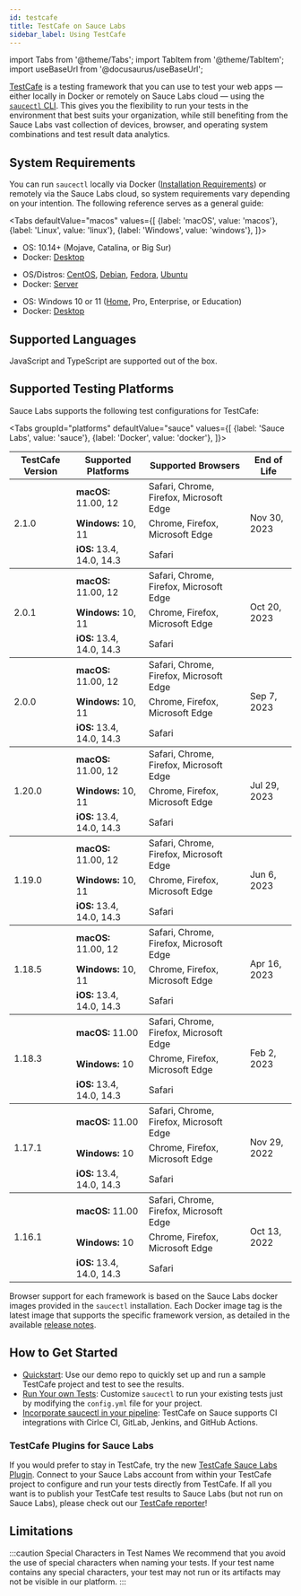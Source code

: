 ```yaml
---
id: testcafe
title: TestCafe on Sauce Labs
sidebar_label: Using TestCafe
---
```


import Tabs from '@theme/Tabs';
import TabItem from '@theme/TabItem';
import useBaseUrl from '@docusaurus/useBaseUrl';

[TestCafe](https://github.com/DevExpress/testcafe) is a testing framework that you can use to test your web apps &#8212; either locally in Docker or remotely on Sauce Labs cloud &#8212; using the [`saucectl` CLI](/dev/cli/saucectl). This gives you the flexibility to run your tests in the environment that best suits your organization, while still benefiting from the Sauce Labs vast collection of devices, browser, and operating system combinations and test result data analytics.

## System Requirements

You can run `saucectl` locally via Docker ([Installation Requirements](https://docs.docker.com/engine/install/#supported-platforms)) or remotely via the Sauce Labs cloud, so system requirements vary depending on your intention. The following reference serves as a general guide:

<Tabs
  defaultValue="macos"
  values={[
    {label: 'macOS', value: 'macos'},
    {label: 'Linux', value: 'linux'},
    {label: 'Windows', value: 'windows'},
  ]}>

<TabItem value="macos">

* OS: 10.14+ (Mojave, Catalina, or Big Sur)
* Docker: [Desktop](https://docs.docker.com/docker-for-mac/install/)

</TabItem>
<TabItem value="linux">

* OS/Distros: [CentOS](https://docs.docker.com/engine/install/centos/), [Debian](https://docs.docker.com/engine/install/debian/), [Fedora](https://docs.docker.com/engine/install/fedora/), [Ubuntu](https://docs.docker.com/engine/install/ubuntu/)
* Docker: [Server](https://docs.docker.com/engine/install/#server)

</TabItem>
<TabItem value="windows">

* OS: Windows 10 or 11 ([Home](https://docs.docker.com/docker-for-windows/install-windows-home/), Pro, Enterprise, or Education)
* Docker: [Desktop](https://docs.docker.com/docker-for-windows/install/)

</TabItem>
</Tabs>

## Supported Languages

JavaScript and TypeScript are supported out of the box.

## Supported Testing Platforms

Sauce Labs supports the following test configurations for TestCafe:

<Tabs
   groupId="platforms"
   defaultValue="sauce"
   values={[
     {label: 'Sauce Labs', value: 'sauce'},
     {label: 'Docker', value: 'docker'},
   ]}>

<TabItem value="sauce">

  <table id="table-fw">
    <tr>
      <th>TestCafe Version</th>
      <th>Supported Platforms</th>
      <th>Supported Browsers</th>
      <th>End of Life</th>
    </tr>
    <tbody>
      <tr>
        <td rowspan='3'>2.1.0</td>
        <td><b>macOS:</b> 11.00, 12</td>
        <td>Safari, Chrome, Firefox, Microsoft Edge</td>
        <td rowspan='3'>Nov 30, 2023</td>
      </tr>
      <tr>
        <td><b>Windows:</b> 10, 11</td>
        <td>Chrome, Firefox, Microsoft Edge</td>
      </tr>
      <tr>
        <td><b>iOS:</b> 13.4, 14.0, 14.3</td>
        <td>Safari</td>
      </tr>
    </tbody>
    <tbody>
      <tr>
        <td rowspan='3'>2.0.1</td>
        <td><b>macOS:</b> 11.00, 12</td>
        <td>Safari, Chrome, Firefox, Microsoft Edge</td>
        <td rowspan='3'>Oct 20, 2023</td>
      </tr>
      <tr>
        <td><b>Windows:</b> 10, 11</td>
        <td>Chrome, Firefox, Microsoft Edge</td>
      </tr>
      <tr>
        <td><b>iOS:</b> 13.4, 14.0, 14.3</td>
        <td>Safari</td>
      </tr>
    </tbody>
    <tbody>
      <tr>
        <td rowspan='3'>2.0.0</td>
        <td><b>macOS:</b> 11.00, 12</td>
        <td>Safari, Chrome, Firefox, Microsoft Edge</td>
        <td rowspan='3'>Sep 7, 2023</td>
      </tr>
      <tr>
        <td><b>Windows:</b> 10, 11</td>
        <td>Chrome, Firefox, Microsoft Edge</td>
      </tr>
      <tr>
        <td><b>iOS:</b> 13.4, 14.0, 14.3</td>
        <td>Safari</td>
      </tr>
    </tbody>
    <tbody>
    <tr>
      <td rowspan='3'>1.20.0</td>
      <td><b>macOS:</b> 11.00, 12</td>
      <td>Safari, Chrome, Firefox, Microsoft Edge</td>
      <td rowspan='3'>Jul 29, 2023</td>
    </tr>
    <tr>
      <td><b>Windows:</b> 10, 11</td>
      <td>Chrome, Firefox, Microsoft Edge</td>
    </tr>
    <tr>
      <td><b>iOS:</b> 13.4, 14.0, 14.3</td>
      <td>Safari</td>
    </tr>
    </tbody>
    <tbody>
    <tr>
      <td rowspan='3'>1.19.0</td>
      <td><b>macOS:</b> 11.00, 12</td>
      <td>Safari, Chrome, Firefox, Microsoft Edge</td>
      <td rowspan='3'>Jun 6, 2023</td>
    </tr>
    <tr>
      <td><b>Windows:</b> 10, 11</td>
      <td>Chrome, Firefox, Microsoft Edge</td>
    </tr>
    <tr>
      <td><b>iOS:</b> 13.4, 14.0, 14.3</td>
      <td>Safari</td>
    </tr>
    </tbody>
    <tbody>
    <tr>
      <td rowspan='3'>1.18.5</td>
      <td><b>macOS:</b> 11.00, 12</td>
      <td>Safari, Chrome, Firefox, Microsoft Edge</td>
      <td rowspan='3'>Apr 16, 2023</td>
    </tr>
    <tr>
      <td><b>Windows:</b> 10, 11</td>
      <td>Chrome, Firefox, Microsoft Edge</td>
    </tr>
    <tr>
      <td><b>iOS:</b> 13.4, 14.0, 14.3</td>
      <td>Safari</td>
    </tr>
    </tbody>
    <tbody>
    <tr>
      <td rowspan='3'>1.18.3</td>
      <td><b>macOS:</b> 11.00</td>
      <td>Safari, Chrome, Firefox, Microsoft Edge</td>
      <td rowspan='3'>Feb 2, 2023</td>
    </tr>
    <tr>
      <td><b>Windows:</b> 10</td>
      <td>Chrome, Firefox, Microsoft Edge</td>
    </tr>
    <tr>
      <td><b>iOS:</b> 13.4, 14.0, 14.3</td>
      <td>Safari</td>
    </tr>
    </tbody>
    <tbody>
    <tr>
      <td rowspan='3'>1.17.1</td>
      <td><b>macOS:</b> 11.00</td>
      <td>Safari, Chrome, Firefox, Microsoft Edge</td>
      <td rowspan='3'>Nov 29, 2022</td>
    </tr>
    <tr>
      <td><b>Windows:</b> 10</td>
      <td>Chrome, Firefox, Microsoft Edge</td>
    </tr>
    <tr>
      <td><b>iOS:</b> 13.4, 14.0, 14.3</td>
      <td>Safari</td>
    </tr>
    </tbody>
    <tbody>
    <tr>
      <td rowspan='3'>1.16.1</td>
      <td><b>macOS:</b> 11.00</td>
      <td>Safari, Chrome, Firefox, Microsoft Edge</td>
      <td rowspan='3'>Oct 13, 2022</td>
    </tr>
    <tr>
      <td><b>Windows:</b> 10</td>
      <td>Chrome, Firefox, Microsoft Edge</td>
    </tr>
    <tr>
      <td><b>iOS:</b> 13.4, 14.0, 14.3</td>
      <td>Safari</td>
    </tr>
    </tbody>
  </table>

</TabItem>
<TabItem value="docker">

Browser support for each framework is based on the Sauce Labs docker images provided in the `saucectl` installation. Each Docker image tag is the latest image that supports the specific framework version, as detailed in the available [release notes](https://github.com/saucelabs/sauce-testcafe-runner/releases).

</TabItem>
</Tabs>



## How to Get Started

* [Quickstart](/web-apps/automated-testing/testcafe/quickstart): Use our demo repo to quickly set up and run a sample TestCafe project and test to see the results.
* [Run Your own Tests](/web-apps/automated-testing/testcafe/yaml): Customize `saucectl` to run your existing tests just by modifying the `config.yml` file for your project.
* [Incorporate saucectl in your pipeline](/dev/cli/saucectl/usage/use-cases/#integrating-saucectl-in-your-ci-pipeline): TestCafe on Sauce supports CI integrations with Cirlce CI, GitLab, Jenkins, and GitHub Actions.

### TestCafe Plugins for Sauce Labs

If you would prefer to stay in TestCafe, try the new [TestCafe Sauce Labs Plugin](https://github.com/DevExpress/testcafe-browser-provider-saucelabs). Connect to your Sauce Labs account from within your TestCafe project to configure and run your tests directly from TestCafe.
If all you want is to publish your TestCafe test results to Sauce Labs (but not run on Sauce Labs), please check out our [TestCafe reporter](https://github.com/saucelabs/testcafe-reporter)!

## Limitations

:::caution Special Characters in Test Names
We recommend that you avoid the use of special characters when naming your tests. If your test name contains any special characters, your test may not run or its artifacts may not be visible in our platform.
:::
